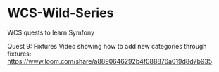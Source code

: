 # WCS-Wild-Series
WCS quests to learn Symfony

Quest 9: Fixtures
Video showing how to add new categories through fixtures:
https://www.loom.com/share/a8890646292b4f088876a019d8d7b935
